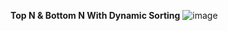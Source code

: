 **Top N & Bottom N With Dynamic Sorting**
![image](https://github.com/SunoMath/Power_Bi/assets/87825065/e358d46c-78ac-4dcb-b7d9-9fe6d6c77065)
